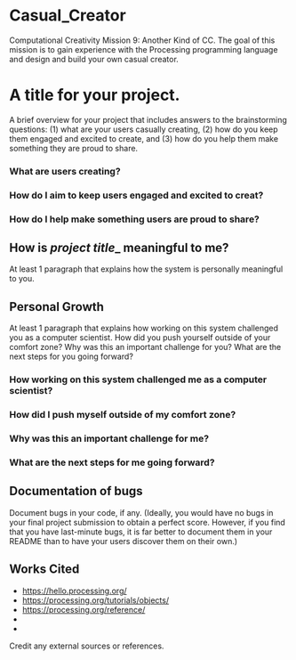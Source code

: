 # Casual_Creator
Computational Creativity Mission 9: Another Kind of CC. The goal of this mission is to gain experience with the Processing programming language and design and build your own casual creator.
# A title for your project.
A brief overview for your project that includes answers to the brainstorming questions: (1) what are your users casually creating, (2) how do you keep them engaged and excited to create, and (3) how do you help them make something they are proud to share.
### What are users creating?

### How do I aim to keep users engaged and excited to creat?

### How do I help make something users are proud to share?



## How is ___project title____ meaningful to me?
At least 1 paragraph that explains how the system is personally meaningful to you.


## Personal Growth
At least 1 paragraph that explains how working on this system challenged you as a computer scientist. How did you push yourself outside of your comfort zone? Why was this an important challenge for you? What are the next steps for you going forward?

### How working on this system challenged me as a computer scientist?

### How did I push myself outside of my comfort zone? 

### Why was this an important challenge for me? 

### What are the next steps for me going forward?


## Documentation of bugs
Document bugs in your code, if any. (Ideally, you would have no bugs in your final project submission to obtain a perfect score. However, if you find that you have last-minute bugs, it is far better to document them in your README than to have your users discover them on their own.)

## Works Cited
- https://hello.processing.org/
- https://processing.org/tutorials/objects/
- https://processing.org/reference/ 
- 
- 
Credit any external sources or references.






